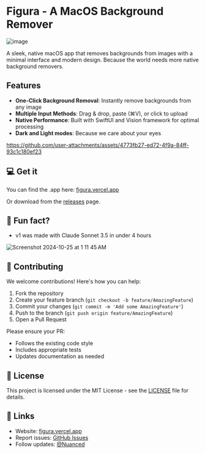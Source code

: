 # Figura - A MacOS Background Remover

![image](https://github.com/user-attachments/assets/2a7d6b66-d2f8-434b-b159-05a6de8e468c)


A sleek, native macOS app that removes backgrounds from images with a minimal interface and modern design.
Because the world needs more native background removers.

## Features
- **One-Click Background Removal**: Instantly remove backgrounds from any image
- **Multiple Input Methods**: Drag & drop, paste (⌘V), or click to upload
- **Native Performance**: Built with SwiftUI and Vision framework for optimal processing
- **Dark and Light modes**: Because we care about your eyes

https://github.com/user-attachments/assets/4773fb27-ed72-4f9a-84ff-93c1c180ef23

## 💻 Get it
You can find the .app here:
[figura.vercel.app](https://figurado.vercel.app)

Or download from the [releases](https://github.com/nuance-dev/Figura/releases/tag/Release) page.

## 🥑 Fun fact?
- v1 was made with Claude Sonnet 3.5 in under 4 hours

![Screenshot 2024-10-25 at 1 11 45 AM](https://github.com/user-attachments/assets/7d90b952-8049-4036-8761-285df0164985)

## 🤝 Contributing
We welcome contributions! Here's how you can help:

1. Fork the repository
2. Create your feature branch (`git checkout -b feature/AmazingFeature`)
3. Commit your changes (`git commit -m 'Add some AmazingFeature'`)
4. Push to the branch (`git push origin feature/AmazingFeature`)
5. Open a Pull Request

Please ensure your PR:
- Follows the existing code style
- Includes appropriate tests
- Updates documentation as needed

## 📝 License
This project is licensed under the MIT License - see the [LICENSE](LICENSE) file for details.

## 🔗 Links
- Website: [figura.vercel.app](https://figurado.vercel.app)
- Report issues: [GitHub Issues](https://github.com/nuance-dev/Figura/issues)
- Follow updates: [@Nuanced](https://twitter.com/Nuancedev)

